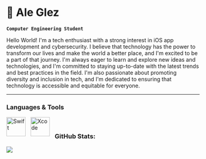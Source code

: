 # 🐨 Ale Glez

**`Computer Engineering Student`**

Hello World! I'm a tech enthusiast with a strong interest in iOS app development and cybersecurity. I believe that technology has the power to transform our lives and make the world a better place, and I'm excited to be a part of that journey.
I'm always eager to learn and explore new ideas and technologies, and I'm committed to staying up-to-date with the latest trends and best practices in the field. I'm also passionate about promoting diversity and inclusion in tech, and I'm dedicated to ensuring that technology is accessible and equitable for everyone.

---

### Languages & Tools

<img align="left" alt="Swift" width="50px" style="padding-right:10px;" src="https://cdn.jsdelivr.net/gh/devicons/devicon/icons/swift/swift-original.svg"/>
<img align="left" alt="Xcode" width="50px" style="padding-right:10px;" src="https://cdn.jsdelivr.net/gh/devicons/devicon/icons/xcode/xcode-plain.svg" />            

<br/>          


### GitHub Stats:
![](https://github-readme-stats.vercel.app/api?username=AleSGlez&theme=nightowl&hide_border=false&include_all_commits=true&count_private=true)<br/>
